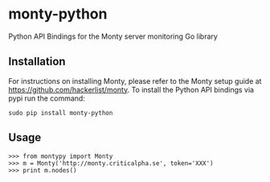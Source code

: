 monty-python
============

Python API Bindings for the Monty server monitoring Go library

## Installation

For instructions on installing Monty, please refer to the Monty setup
guide at https://github.com/hackerlist/monty. To install the Python
API bindings via pypi run the command:

    sudo pip install monty-python

## Usage

    >>> from montypy import Monty
    >>> m = Monty('http://monty.criticalpha.se', token='XXX')
    >>> print m.nodes()